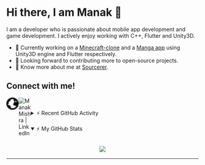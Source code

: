 # Hi there, I am Manak 👋

I am a developer who is passionate about mobile app development and game development. I actively enjoy working with C++, Flutter and Unity3D.
<!-- blank line -->
- 🔭 Currently working on a [Minecraft-clone][MineClone] and a [Manga app][OtakuFix] using Unity3D engine and Flutter respectively.
- 🥅 Looking forward to contributing more to open-source projects.
- 👨 Know more about me at [Sourcerer][sourcerer].

## Connect with me!

[<img align="left" alt="manakmishra.github.io" width="32px" src="https://raw.githubusercontent.com/iconic/open-iconic/master/svg/globe.svg" />][website]
[<img align="left" alt="Manak Mishra | LinkedIn" width="32px" src="https://unpkg.com/simple-icons@v3/icons/linkedin.svg" />][linkedin]
<br />

<details>
    <summary>⚡ Recent GitHub Activity </summary>
    <br>

<!--START_SECTION:activity-->
1. ❗️ Opened issue [#1277](https://github.com/JonathanGin52/JonathanGin52/issues/1277) in [JonathanGin52/JonathanGin52](https://github.com/JonathanGin52/JonathanGin52)
2. 🎉 Merged PR [#1](https://github.com/manakmishra/opensuspect/pull/1) in [manakmishra/opensuspect](https://github.com/manakmishra/opensuspect)
3. 💪 Opened PR [#1](https://github.com/manakmishra/opensuspect/pull/1) in [manakmishra/opensuspect](https://github.com/manakmishra/opensuspect)
4. ❗️ Opened issue [#16](https://github.com/manakmishra/MineClone/issues/16) in [manakmishra/MineClone](https://github.com/manakmishra/MineClone)
5. ❗️ Opened issue [#1](https://github.com/manakmishra/manakmishra.github.io/issues/1) in [manakmishra/manakmishra.github.io](https://github.com/manakmishra/manakmishra.github.io)
<!--END_SECTION:activity-->

</details>
<br>

<details open>
    <summary>⚡ My GitHub Stats </summary>
    <br>
    <p align="center">
        <img src="https://github-readme-stats.manakmishra.vercel.app/api?username=manakmishra&show_icons=true&theme=radical"/>
    </p>
</details>
<!-- blank line -->

---

<br>
<br>

[MineClone]: https://github.com/manakmishra/MineClone
[OtakuFix]: https://github.com/manakmishra/OtakuFix
[sourcerer]: https://sourcerer.io/manakmishra
[linkedin]: https://www.linkedin.com/in/manakmishra/
[website]: https://manakmishra.github.io/